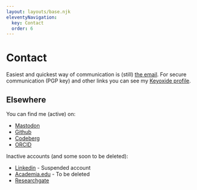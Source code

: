 ```yaml
---
layout: layouts/base.njk
eleventyNavigation:
  key: Contact
  order: 6
---
```

# Contact

Easiest and quickest way of communication is (still) [the email](mailto:titoloandrea@ik.me). For secure communication (PGP key) and other links you can see my [Keyoxide profile](https://keyoxide.org/hkp/0CD517A1F847FBC4F8E560A0F489AA7383618137).

## Elsewhere

You can find me (active) on:
- [Mastodon](https://archaeo.social/@andreatitolo)
- [Github](https://github.com/andreatitolo)
- [Codeberg](https://codeberg.org/titoloandrea)
- [ORCID](https://orcid.org/0000-0002-7322-8634)

Inactive accounts (and some soon to be deleted):
- [Linkedin](https://www.linkedin.com/in/andreatitolo/) - Suspended account
- [Academia.edu](https://uniroma.academia.edu/AndreaTitolo) - To be deleted
- [Researchgate](https://www.researchgate.net/profile/Andrea-Titolo)
